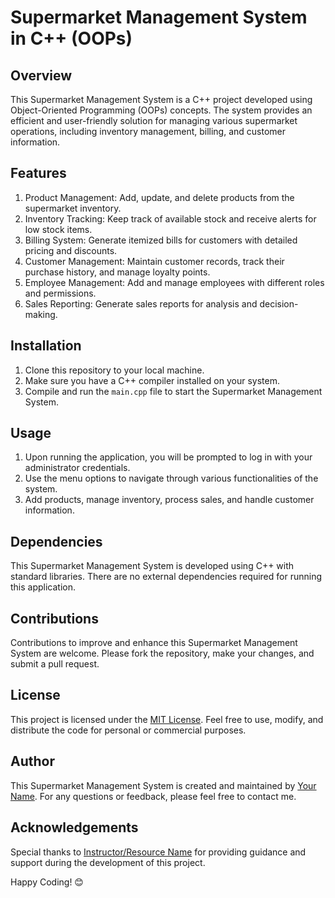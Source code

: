 # Supermarket Management System in C++ (OOPs)

## Overview
This Supermarket Management System is a C++ project developed using Object-Oriented Programming (OOPs) concepts. The system provides an efficient and user-friendly solution for managing various supermarket operations, including inventory management, billing, and customer information.

## Features
1. Product Management: Add, update, and delete products from the supermarket inventory.
2. Inventory Tracking: Keep track of available stock and receive alerts for low stock items.
3. Billing System: Generate itemized bills for customers with detailed pricing and discounts.
4. Customer Management: Maintain customer records, track their purchase history, and manage loyalty points.
5. Employee Management: Add and manage employees with different roles and permissions.
6. Sales Reporting: Generate sales reports for analysis and decision-making.

## Installation
1. Clone this repository to your local machine.
2. Make sure you have a C++ compiler installed on your system.
3. Compile and run the `main.cpp` file to start the Supermarket Management System.

## Usage
1. Upon running the application, you will be prompted to log in with your administrator credentials.
2. Use the menu options to navigate through various functionalities of the system.
3. Add products, manage inventory, process sales, and handle customer information.

## Dependencies
This Supermarket Management System is developed using C++ with standard libraries. There are no external dependencies required for running this application.

## Contributions
Contributions to improve and enhance this Supermarket Management System are welcome. Please fork the repository, make your changes, and submit a pull request.

## License
This project is licensed under the [MIT License](LICENSE). Feel free to use, modify, and distribute the code for personal or commercial purposes.

## Author
This Supermarket Management System is created and maintained by [Your Name](https://github.com/yourusername). For any questions or feedback, please feel free to contact me.

## Acknowledgements
Special thanks to [Instructor/Resource Name](https://github.com/instructorusername) for providing guidance and support during the development of this project.

Happy Coding! 😊
